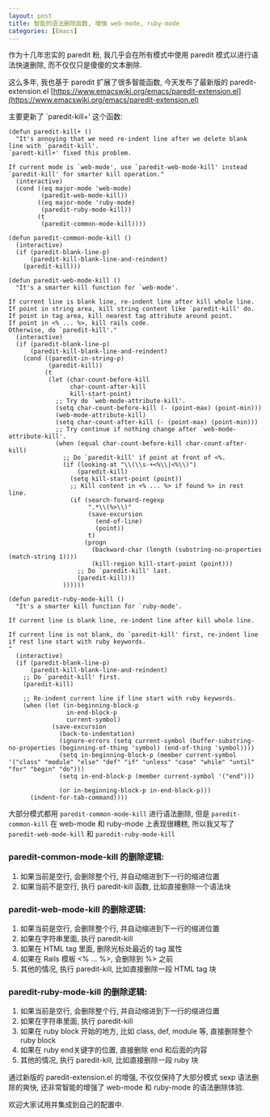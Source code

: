 ```yaml
---
layout: post
title: 智能的语法删除函数, 增强 web-mode, ruby-mode
categories: [Emacs]
---
```


作为十几年忠实的 paredit 粉, 我几乎会在所有模式中使用 paredit 模式以进行语法快速删除, 而不仅仅只是傻傻的文本删除.

这么多年, 我也基于 paredit 扩展了很多智能函数, 今天发布了最新版的 paredit-extension.el [https://www.emacswiki.org/emacs/paredit-extension.el](https://www.emacswiki.org/emacs/paredit-extension.el)

主要更新了 `paredit-kill+’ 这个函数:

```elisp
(defun paredit-kill+ ()
  "It's annoying that we need re-indent line after we delete blank line with `paredit-kill'.
`paredt-kill+' fixed this problem.

If current mode is `web-mode', use `paredit-web-mode-kill' instead `paredit-kill' for smarter kill operation."
  (interactive)
  (cond ((eq major-mode 'web-mode)
         (paredit-web-mode-kill))
        ((eq major-mode 'ruby-mode)
         (paredit-ruby-mode-kill))
        (t
         (paredit-common-mode-kill))))

(defun paredit-common-mode-kill ()
  (interactive)
  (if (paredit-blank-line-p)
      (paredit-kill-blank-line-and-reindent)
    (paredit-kill)))

(defun paredit-web-mode-kill ()
  "It's a smarter kill function for `web-mode'.

If current line is blank line, re-indent line after kill whole line.
If point in string area, kill string content like `paredit-kill' do.
If point in tag area, kill nearest tag attribute around point.
If point in <% ... %>, kill rails code.
Otherwise, do `paredit-kill'."
  (interactive)
  (if (paredit-blank-line-p)
      (paredit-kill-blank-line-and-reindent)
    (cond ((paredit-in-string-p)
           (paredit-kill))
          (t
           (let (char-count-before-kill
                 char-count-after-kill
                 kill-start-point)
             ;; Try do `web-mode-attribute-kill'.
             (setq char-count-before-kill (- (point-max) (point-min)))
             (web-mode-attribute-kill)
             (setq char-count-after-kill (- (point-max) (point-min)))
             ;; Try continue if nothing change after `web-mode-attribute-kill'.
             (when (equal char-count-before-kill char-count-after-kill)
               ;; Do `paredit-kill' if point at front of <%.
               (if (looking-at "\\(\\s-+<%\\|<%\\)")
                   (paredit-kill)
                 (setq kill-start-point (point))
                 ;; Kill content in <% ... %> if found %> in rest line.
                 (if (search-forward-regexp
                      ".*\\(%>\\)"
                      (save-excursion
                        (end-of-line)
                        (point))
                      t)
                     (progn
                       (backward-char (length (substring-no-properties (match-string 1))))
                       (kill-region kill-start-point (point)))
                   ;; Do `paredit-kill' last.
                   (paredit-kill)))
               ))))))

(defun paredit-ruby-mode-kill ()
  "It's a smarter kill function for `ruby-mode'.

If current line is blank line, re-indent line after kill whole line.

If current line is not blank, do `paredit-kill' first, re-indent line if rest line start with ruby keywords.
"
  (interactive)
  (if (paredit-blank-line-p)
      (paredit-kill-blank-line-and-reindent)
    ;; Do `paredit-kill' first.
    (paredit-kill)

    ;; Re-indent current line if line start with ruby keywords.
    (when (let (in-beginning-block-p
                in-end-block-p
                current-symbol)
            (save-excursion
              (back-to-indentation)
              (ignore-errors (setq current-symbol (buffer-substring-no-properties (beginning-of-thing 'symbol) (end-of-thing 'symbol))))
              (setq in-beginning-block-p (member current-symbol '("class" "module" "else" "def" "if" "unless" "case" "while" "until" "for" "begin" "do")))
              (setq in-end-block-p (member current-symbol '("end")))

              (or in-beginning-block-p in-end-block-p)))
      (indent-for-tab-command))))
```

大部分模式都用 ```paredit-common-mode-kill``` 进行语法删除, 但是 ```paredit-common-kill``` 在 web-mode 和 ruby-mode 上表现很糟糕, 所以我又写了 ```paredit-web-mode-kill``` 和 ```paredit-ruby-mode-kill```

### paredit-common-mode-kill 的删除逻辑:

1. 如果当前是空行, 会删除整个行, 并自动缩进到下一行的缩进位置
2. 如果当前不是空行, 执行 paredit-kill 函数, 比如直接删除一个语法块

### paredit-web-mode-kill 的删除逻辑:

1. 如果当前是空行, 会删除整个行, 并自动缩进到下一行的缩进位置
2. 如果在字符串里面, 执行 paredit-kill
3. 如果在 HTML tag 里面, 删除光标处最近的 tag 属性
4. 如果在 Rails 模板 <% ... %>, 会删除到 %> 之前
5. 其他的情况, 执行 paredit-kill, 比如直接删除一段 HTML tag 块

### paredit-ruby-mode-kill 的删除逻辑:

1. 如果当前是空行, 会删除整个行, 并自动缩进到下一行的缩进位置
2. 如果在字符串里面, 执行 paredit-kill
3. 如果在 ruby block 开始的地方, 比如 class, def, module 等, 直接删除整个 ruby block
4. 如果在 ruby end关键字的位置, 直接删除 end 和后面的内容
5. 其他的情况, 执行 paredit-kill, 比如直接删除一段 ruby 块

通过新版的 paredit-extension.el 的增强, 不仅仅保持了大部分模式 sexp 语法删除的爽快, 还非常智能的增强了 web-mode 和 ruby-mode 的语法删除体验.

欢迎大家试用并集成到自己的配置中.
